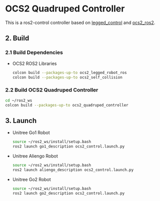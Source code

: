 # OCS2 Quadruped Controller

This is a ros2-control controller based on [legged_control](https://github.com/qiayuanl/legged_control)
and [ocs2_ros2](https://github.com/legubiao/ocs2_ros2).

## 2. Build

### 2.1 Build Dependencies

* OCS2 ROS2 Libraries
  ```bash
  colcon build --packages-up-to ocs2_legged_robot_ros
  colcon build --packages-up-to ocs2_self_collision
  ```

### 2.2 Build OCS2 Quadruped Controller

```bash
cd ~/ros2_ws
colcon build --packages-up-to ocs2_quadruped_controller
```

## 3. Launch
* Unitree Go1 Robot
  ```bash
  source ~/ros2_ws/install/setup.bash
  ros2 launch go1_description ocs2_control.launch.py
  ```
* Unitree Aliengo Robot
  ```bash
  source ~/ros2_ws/install/setup.bash
  ros2 launch aliengo_description ocs2_control.launch.py
  ```
* Unitree Go2 Robot
  ```bash
  source ~/ros2_ws/install/setup.bash
  ros2 launch go2_description ocs2_control.launch.py
  ```
